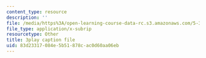 ```yaml
---
content_type: resource
description: ''
file: /media/https%3A/open-learning-course-data-rc.s3.amazonaws.com/5-310-laboratory-chemistry-fall-2019/83d23317084e5b51878cac0d60aa06eb_dgRLgf4oO2s.vtt
file_type: application/x-subrip
resourcetype: Other
title: 3play caption file
uid: 83d23317-084e-5b51-878c-ac0d60aa06eb
---
```

